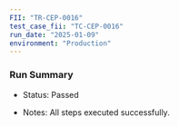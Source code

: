 ```yaml
---
FII: "TR-CEP-0016"
test_case_fii: "TC-CEP-0016"
run_date: "2025-01-09"
environment: "Production"
---
```

### Run Summary
-  Status: Passed

-  Notes: All steps executed successfully.